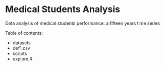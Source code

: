 # Medical Students Analysis
Data analysis of medical students performance: a fifteen years time series

Table of contents:
- datasets
- def1.csv
- scripts
- explore.R
